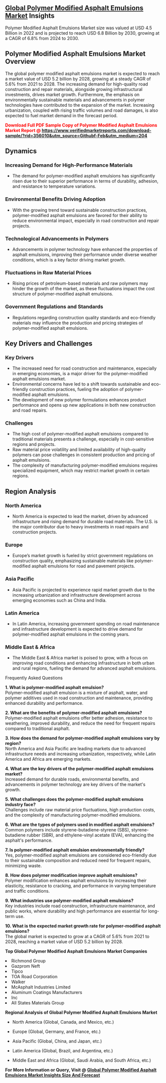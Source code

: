 <h2><a href="https://www.verifiedmarketreports.com/download-sample/?rid=356010&amp;utm_source=Githubf&amp;utm_medium=204" target="_blank">Global Polymer Modified Asphalt Emulsions Market</a> Insights</h2><p>Polymer Modified Asphalt Emulsions Market size was valued at USD 4.5 Billion in 2022 and is projected to reach USD 6.8 Billion by 2030, growing at a CAGR of 6.8% from 2024 to 2030.</p><p><h2>Polymer Modified Asphalt Emulsions Market Overview</h2> <p>The global polymer modified asphalt emulsions market is expected to reach a market value of USD 5.2 billion by 2028, growing at a steady CAGR of 5.6% from 2021 to 2028. The increasing demand for high-quality road construction and repair materials, alongside growing infrastructural investments, drives market growth. Furthermore, the emphasis on environmentally sustainable materials and advancements in polymer technologies have contributed to the expansion of the market. Increasing urbanization, coupled with rising traffic volumes and road damages, is also expected to fuel market demand in the forecast period.</p> <p><strong><p><span class=""><span style="color: #ff0000;"><strong>Download Full PDF Sample Copy of Polymer Modified Asphalt Emulsions Market Report</strong> @ </span><a href="https://www.verifiedmarketreports.com/download-sample/?rid=356010&amp;utm_source=Githubf-Feb&amp;utm_medium=204" target="_blank">https://www.verifiedmarketreports.com/download-sample/?rid=356010&amp;utm_source=Githubf-Feb&amp;utm_medium=204</a></span></p></strong></p> <h2>Dynamics</h2> <h3>Increasing Demand for High-Performance Materials</h3> <ul> <li>The demand for polymer-modified asphalt emulsions has significantly risen due to their superior performance in terms of durability, adhesion, and resistance to temperature variations.</li> </ul> <h3>Environmental Benefits Driving Adoption</h3> <ul> <li>With the growing trend toward sustainable construction practices, polymer-modified asphalt emulsions are favored for their ability to reduce environmental impact, especially in road construction and repair projects.</li> </ul> <h3>Technological Advancements in Polymers</h3> <ul> <li>Advancements in polymer technology have enhanced the properties of asphalt emulsions, improving their performance under diverse weather conditions, which is a key factor driving market growth.</li> </ul> <h3>Fluctuations in Raw Material Prices</h3> <ul> <li>Rising prices of petroleum-based materials and raw polymers may hinder the growth of the market, as these fluctuations impact the cost structure of polymer-modified asphalt emulsions.</li> </ul> <h3>Government Regulations and Standards</h3> <ul> <li>Regulations regarding construction quality standards and eco-friendly materials may influence the production and pricing strategies of polymer-modified asphalt emulsions.</li> </ul> <h2>Key Drivers and Challenges</h2> <h3>Key Drivers</h3> <ul> <li>The increased need for road construction and maintenance, especially in emerging economies, is a major driver for the polymer-modified asphalt emulsions market.</li> <li>Environmental concerns have led to a shift towards sustainable and eco-friendly construction practices, fueling the adoption of polymer-modified asphalt emulsions.</li> <li>The development of new polymer formulations enhances product performance and opens up new applications in both new construction and road repairs.</li> </ul> <h3>Challenges</h3> <ul> <li>The high cost of polymer-modified asphalt emulsions compared to traditional materials presents a challenge, especially in cost-sensitive regions and projects.</li> <li>Raw material price volatility and limited availability of high-quality polymers can pose challenges in consistent production and pricing of asphalt emulsions.</li> <li>The complexity of manufacturing polymer-modified emulsions requires specialized equipment, which may restrict market growth in certain regions.</li> </ul> <h2>Region Analysis</h2> <h3>North America</h3> <ul> <li>North America is expected to lead the market, driven by advanced infrastructure and rising demand for durable road materials. The U.S. is the major contributor due to heavy investments in road repairs and construction projects.</li> </ul> <h3>Europe</h3> <ul> <li>Europe’s market growth is fueled by strict government regulations on construction quality, emphasizing sustainable materials like polymer-modified asphalt emulsions for road and pavement projects.</li> </ul> <h3>Asia Pacific</h3> <ul> <li>Asia Pacific is projected to experience rapid market growth due to the increasing urbanization and infrastructure development across emerging economies such as China and India.</li> </ul> <h3>Latin America</h3> <ul> <li>In Latin America, increasing government spending on road maintenance and infrastructure development is expected to drive demand for polymer-modified asphalt emulsions in the coming years.</li> </ul> <h3>Middle East & Africa</h3> <ul> <li>The Middle East & Africa market is poised to grow, with a focus on improving road conditions and enhancing infrastructure in both urban and rural regions, fueling the demand for advanced asphalt emulsions.</li> </ul> <p>Frequently Asked Questions</p> <p><strong>1. What is polymer-modified asphalt emulsion?</strong><br>Polymer-modified asphalt emulsion is a mixture of asphalt, water, and polymer additives used in road construction and maintenance, providing enhanced durability and performance.</p> <p><strong>2. What are the benefits of polymer-modified asphalt emulsions?</strong><br>Polymer-modified asphalt emulsions offer better adhesion, resistance to weathering, improved durability, and reduce the need for frequent repairs compared to traditional asphalt.</p> <p><strong>3. How does the demand for polymer-modified asphalt emulsions vary by region?</strong><br>North America and Asia Pacific are leading markets due to advanced infrastructure needs and increasing urbanization, respectively, while Latin America and Africa are emerging markets.</p> <p><strong>4. What are the key drivers of the polymer-modified asphalt emulsions market?</strong><br>Increased demand for durable roads, environmental benefits, and advancements in polymer technology are key drivers of the market's growth.</p> <p><strong>5. What challenges does the polymer-modified asphalt emulsions industry face?</strong><br>Challenges include raw material price fluctuations, high production costs, and the complexity of manufacturing polymer-modified emulsions.</p> <p><strong>6. What are the types of polymers used in modified asphalt emulsions?</strong><br>Common polymers include styrene-butadiene-styrene (SBS), styrene-butadiene rubber (SBR), and ethylene-vinyl acetate (EVA), enhancing the asphalt's performance.</p> <p><strong>7. Is polymer-modified asphalt emulsion environmentally friendly?</strong><br>Yes, polymer-modified asphalt emulsions are considered eco-friendly due to their sustainable composition and reduced need for frequent repairs, minimizing waste.</p> <p><strong>8. How does polymer modification improve asphalt emulsions?</strong><br>Polymer modification enhances asphalt emulsions by increasing their elasticity, resistance to cracking, and performance in varying temperature and traffic conditions.</p> <p><strong>9. What industries use polymer-modified asphalt emulsions?</strong><br>Key industries include road construction, infrastructure maintenance, and public works, where durability and high performance are essential for long-term use.</p> <p><strong>10. What is the expected market growth rate for polymer-modified asphalt emulsions?</strong><br>The global market is expected to grow at a CAGR of 5.6% from 2021 to 2028, reaching a market value of USD 5.2 billion by 2028.</p> </p><p><strong>Top Global Polymer Modified Asphalt Emulsions Market Companies</strong></p><div data-test-id=""><p><li>Richmond Group</li><li> Gazprom Neft</li><li> Tipco</li><li> TOA Road Corporation</li><li> Walker</li><li> McAsphalt Industries Limited</li><li> Aluminum Coatings Manufacturers</li><li> Inc</li><li> All States Materials Group</li></p><div><strong>Regional Analysis of&nbsp;Global Polymer Modified Asphalt Emulsions Market</strong></div><ul><li dir="ltr"><p dir="ltr">North America&nbsp;(Global, Canada, and Mexico, etc.)</p></li><li dir="ltr"><p dir="ltr">Europe (Global, Germany, and France, etc.)</p></li><li dir="ltr"><p dir="ltr">Asia Pacific&nbsp;(Global, China, and Japan, etc.)</p></li><li dir="ltr"><p dir="ltr">Latin America&nbsp;(Global, Brazil, and Argentina, etc.)</p></li><li dir="ltr">Middle East and Africa&nbsp;(Global, Saudi Arabia, and South Africa, etc.)</li></ul><p><strong>For More Information or Query, Visit @&nbsp;</strong><strong><a href="https://www.verifiedmarketreports.com/product/polymer-modified-asphalt-emulsions-market/?utm_source=Githubf&amp;utm_medium=204" target="_blank">Global Polymer Modified Asphalt Emulsions Market Insights Size And Forecast</a></strong></p></div>
